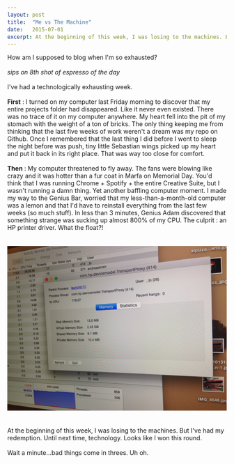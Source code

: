```yaml
---
layout: post
title:  "Me vs The Machine"
date:   2015-07-01 
excerpt: At the beginning of this week, I was losing to the machines. But I've had my redemption. Until next time, technology. Looks like I won this round.
---
```

How am I supposed to blog when I'm so exhausted?   
<br>
_sips on 8th shot of espresso of the day_  
<br>
I've had a technologically exhausting week.   
<br>
**First** : I turned on my computer last Friday morning to discover that my entire projects folder had disappeared. Like it never even existed. There was no trace of it on my computer anywhere. My heart fell into the pit of my stomach with the weight of a ton of bricks. The only thing keeping me from thinking that the last five weeks of work weren't a dream was my repo on Github. Once I remembered that the last thing I did before I went to sleep the night before was push, tiny little Sebastian wings picked up my heart and put it back in its right place. That was way too close for comfort.  
<br>
**Then** : My computer threatened to fly away. The fans were blowing like crazy and it was hotter than a fur coat in Marfa on Memorial Day. You'd think that I was running Chrome + Spotify + the entire Creative Suite, but I wasn't running a damn thing. Yet another baffling computer moment. I made my way to the Genius Bar, worried that my less-than-a-month-old computer was a lemon and that I'd have to reinstall everything from the last few weeks (so much stuff). In less than 3 minutes, Genius Adam discovered that something strange was sucking up almost 800% of my CPU. The culprit : an HP printer driver. What the float?!  
<br>
<br>
![error message](/images/error-msg.jpg)  
<br>
<br>
At the beginning of this week, I was losing to the machines. But I've had my redemption. Until next time, technology. Looks like I won this round.  
<br>
Wait a minute...bad things come in threes. Uh oh.   


